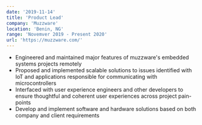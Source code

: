```yaml
---
date: '2019-11-14'
title: 'Product Lead'
company: 'Muzzware'
location: 'Benin, NG'
range: 'Novemver 2019 - Present 2020'
url: 'https://muzzware.com/'
---
```


- Engineered and maintained major features of muzzware's embedded systems projects remotely
- Proposed and implemented scalable solutions to issues identified with IoT and applications responsible for communicating with microcontrollers
- Interfaced with user experience engineers and other developers to ensure thoughtful and coherent user experiences across project pain-points
- Develop and implement software and hardware solutions based on both company and client requirements
